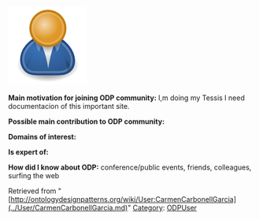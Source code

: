 [![Image:ODPUser.png](../images/a/a6/ODPUser.png)](../Image/ODPUser.png.md "Image:ODPUser.png")




  





__Main motivation for joining ODP community:__ I,m doing my Tessis I need documentacion of this important site.


__Possible main contribution to ODP community:__


__Domains of interest:__


  



__Is expert of:__


  

__How did I know about ODP:__ conference/public events, friends, colleagues, surfing the web






Retrieved from "[http://ontologydesignpatterns.org/wiki/User:CarmenCarbonellGarcia](../User/CarmenCarbonellGarcia.md)"
 [Category](http://ontologydesignpatterns.org/wiki/Special:Categories "Special:Categories"): [ODPUser](../Category/ODPUser.md "Category:ODPUser")
